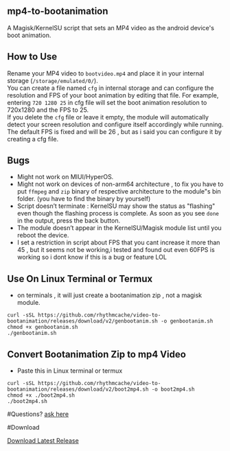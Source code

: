 ## mp4-to-bootanimation
A Magisk/KernelSU script that sets an MP4 video as the android device's boot animation.

## How to Use
Rename your MP4 video to `bootvideo.mp4` and place it in your internal storage (`/storage/emulated/0/`).  
You can create a file named `cfg` in internal storage and can configure the resolution and FPS of your boot animation by editing that file.
For example, entering `720 1280 25` in cfg file will set the boot animation resolution to 720x1280 and the FPS to 25.  
If you delete the `cfg` file or leave it empty, the module will automatically detect your screen resolution and configure itself accordingly while running. The default FPS is fixed and will be 26 , but as i said you can configure it by creating a cfg file.

## Bugs
- Might not work on MIUI/HyperOS.
- Might not work on devices of non-arm64 architecture , to fix you have to put `ffmpeg` and `zip` binary of respective architecture to the module"s bin folder. (you have to find the binary by yourself)
- Script doesn’t terminate : KernelSU may show the status as "flashing" even though the flashing process is complete. As soon as you see `done` in the output, press the back button.
- The module doesn’t appear in the KernelSU/Magisk module list until you reboot the device.
- I set a restriction in script about FPS that you cant increase it more than 45 , but it seems not be working,i tested and found out even 60FPS is working so i dont know if this is a bug or feature LOL


## Use On Linux Terminal or Termux
- on terminals , it will just create a bootanimation zip , not a magisk module.

```
curl -sSL https://github.com/rhythmcache/video-to-bootanimation/releases/download/v2/genbootanim.sh -o genbootanim.sh
chmod +x genbootanim.sh
./genbootanim.sh
```

## Convert Bootanimation Zip to mp4 Video
- Paste this in Linux terminal or termux


```
curl -sSL https://github.com/rhythmcache/video-to-bootanimation/releases/download/v2/boot2mp4.sh -o boot2mp4.sh
chmod +x ./boot2mp4.sh
./boot2mp4.sh
```




#Questions?
[ask here](https://t.me/ximimodulo)


#Download

[Download Latest Release](https://github.com/rhythmcache/video-to-bootanimation/releases/download/v2/video-to-bootanimation-main.zip)
